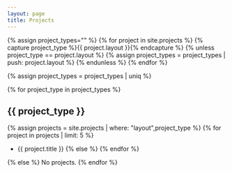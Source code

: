 ```yaml
---
layout: page
title: Projects
---
```

{% assign project_types="" %}
{% for project in site.projects %}
{% capture project_type %}{{ project.layout }}{% endcapture %}
{% unless project_type == project.layout %}
{% assign project_types = project_types | push: project.layout %}
{% endunless %}
{% endfor %}

{% assign project_types = project_types | uniq %}

{% for project_type in project_types %}
## {{ project_type }}
{% assign projects = site.projects | where: "layout",project_type %}
{% for project in projects | limit: 5 %}
- {{ project.title }}
{% else %}
{% endfor %}

{% else %}
No projects.
{% endfor %}
